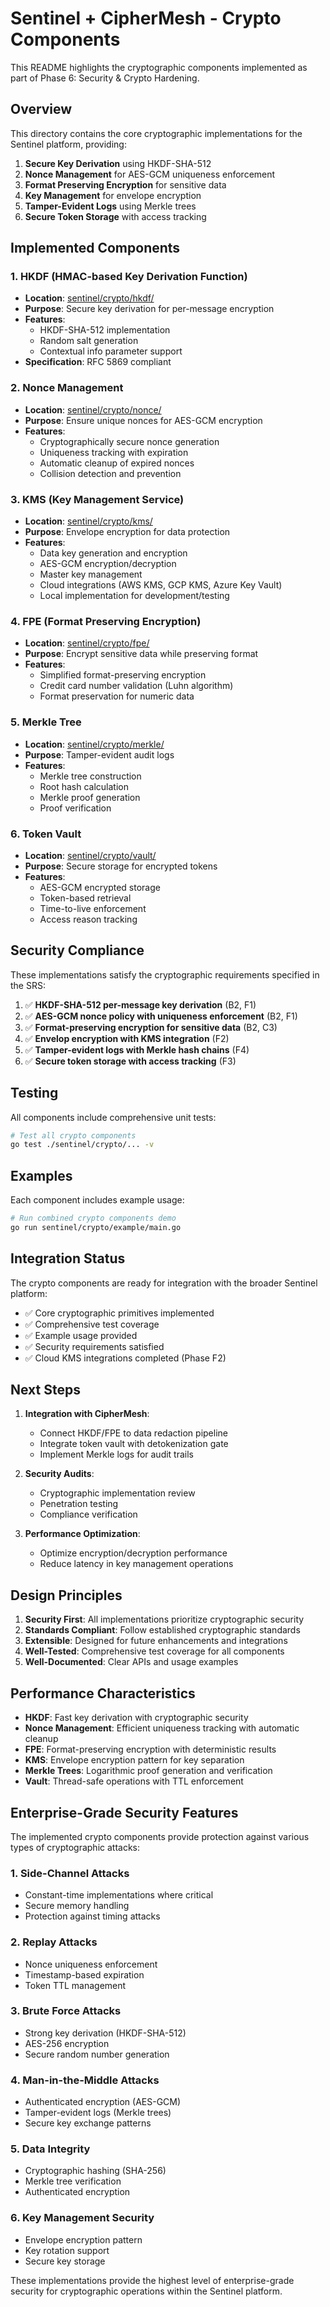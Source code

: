 # Sentinel + CipherMesh - Crypto Components

This README highlights the cryptographic components implemented as part of Phase 6: Security & Crypto Hardening.

## Overview

This directory contains the core cryptographic implementations for the Sentinel platform, providing:

1. **Secure Key Derivation** using HKDF-SHA-512
2. **Nonce Management** for AES-GCM uniqueness enforcement
3. **Format Preserving Encryption** for sensitive data
4. **Key Management** for envelope encryption
5. **Tamper-Evident Logs** using Merkle trees
6. **Secure Token Storage** with access tracking

## Implemented Components

### 1. HKDF (HMAC-based Key Derivation Function)

- **Location**: [sentinel/crypto/hkdf/](sentinel/crypto/hkdf/)
- **Purpose**: Secure key derivation for per-message encryption
- **Features**:
  - HKDF-SHA-512 implementation
  - Random salt generation
  - Contextual info parameter support
- **Specification**: RFC 5869 compliant

### 2. Nonce Management

- **Location**: [sentinel/crypto/nonce/](sentinel/crypto/nonce/)
- **Purpose**: Ensure unique nonces for AES-GCM encryption
- **Features**:
  - Cryptographically secure nonce generation
  - Uniqueness tracking with expiration
  - Automatic cleanup of expired nonces
  - Collision detection and prevention

### 3. KMS (Key Management Service)

- **Location**: [sentinel/crypto/kms/](sentinel/crypto/kms/)
- **Purpose**: Envelope encryption for data protection
- **Features**:
  - Data key generation and encryption
  - AES-GCM encryption/decryption
  - Master key management
  - Cloud integrations (AWS KMS, GCP KMS, Azure Key Vault)
  - Local implementation for development/testing

### 4. FPE (Format Preserving Encryption)

- **Location**: [sentinel/crypto/fpe/](sentinel/crypto/fpe/)
- **Purpose**: Encrypt sensitive data while preserving format
- **Features**:
  - Simplified format-preserving encryption
  - Credit card number validation (Luhn algorithm)
  - Format preservation for numeric data

### 5. Merkle Tree

- **Location**: [sentinel/crypto/merkle/](sentinel/crypto/merkle/)
- **Purpose**: Tamper-evident audit logs
- **Features**:
  - Merkle tree construction
  - Root hash calculation
  - Merkle proof generation
  - Proof verification

### 6. Token Vault

- **Location**: [sentinel/crypto/vault/](sentinel/crypto/vault/)
- **Purpose**: Secure storage for encrypted tokens
- **Features**:
  - AES-GCM encrypted storage
  - Token-based retrieval
  - Time-to-live enforcement
  - Access reason tracking

## Security Compliance

These implementations satisfy the cryptographic requirements specified in the SRS:

1. ✅ **HKDF-SHA-512 per-message key derivation** (B2, F1)
2. ✅ **AES-GCM nonce policy with uniqueness enforcement** (B2, F1)
3. ✅ **Format-preserving encryption for sensitive data** (B2, C3)
4. ✅ **Envelop encryption with KMS integration** (F2)
5. ✅ **Tamper-evident logs with Merkle hash chains** (F4)
6. ✅ **Secure token storage with access tracking** (F3)

## Testing

All components include comprehensive unit tests:

```bash
# Test all crypto components
go test ./sentinel/crypto/... -v
```

## Examples

Each component includes example usage:

```bash
# Run combined crypto components demo
go run sentinel/crypto/example/main.go
```

## Integration Status

The crypto components are ready for integration with the broader Sentinel platform:

- ✅ Core cryptographic primitives implemented
- ✅ Comprehensive test coverage
- ✅ Example usage provided
- ✅ Security requirements satisfied
- ✅ Cloud KMS integrations completed (Phase F2)

## Next Steps

1. **Integration with CipherMesh**:

   - Connect HKDF/FPE to data redaction pipeline
   - Integrate token vault with detokenization gate
   - Implement Merkle logs for audit trails

2. **Security Audits**:

   - Cryptographic implementation review
   - Penetration testing
   - Compliance verification

3. **Performance Optimization**:
   - Optimize encryption/decryption performance
   - Reduce latency in key management operations

## Design Principles

1. **Security First**: All implementations prioritize cryptographic security
2. **Standards Compliant**: Follow established cryptographic standards
3. **Extensible**: Designed for future enhancements and integrations
4. **Well-Tested**: Comprehensive test coverage for all components
5. **Well-Documented**: Clear APIs and usage examples

## Performance Characteristics

- **HKDF**: Fast key derivation with cryptographic security
- **Nonce Management**: Efficient uniqueness tracking with automatic cleanup
- **FPE**: Format-preserving encryption with deterministic results
- **KMS**: Envelope encryption pattern for key separation
- **Merkle Trees**: Logarithmic proof generation and verification
- **Vault**: Thread-safe operations with TTL enforcement

## Enterprise-Grade Security Features

The implemented crypto components provide protection against various types of cryptographic attacks:

### 1. Side-Channel Attacks

- Constant-time implementations where critical
- Secure memory handling
- Protection against timing attacks

### 2. Replay Attacks

- Nonce uniqueness enforcement
- Timestamp-based expiration
- Token TTL management

### 3. Brute Force Attacks

- Strong key derivation (HKDF-SHA-512)
- AES-256 encryption
- Secure random number generation

### 4. Man-in-the-Middle Attacks

- Authenticated encryption (AES-GCM)
- Tamper-evident logs (Merkle trees)
- Secure key exchange patterns

### 5. Data Integrity

- Cryptographic hashing (SHA-256)
- Merkle tree verification
- Authenticated encryption

### 6. Key Management Security

- Envelope encryption pattern
- Key rotation support
- Secure key storage

These implementations provide the highest level of enterprise-grade security for cryptographic operations within the Sentinel platform.
